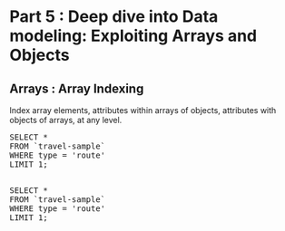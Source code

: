 # Part 5 : Deep dive into Data modeling: Exploiting Arrays and Objects

## Arrays : Array Indexing

Index array elements, attributes within arrays of objects, attributes with objects of arrays, at any level.


<pre>
SELECT *
FROM `travel-sample`
WHERE type = 'route'
LIMIT 1;
</pre>

<pre id="example"> 
SELECT *
FROM `travel-sample`
WHERE type = 'route'
LIMIT 1;
</pre>

